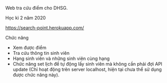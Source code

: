 Web tra cứu điểm cho DHSG.

Học kì 2 năm 2020

https://search-point.herokuapp.com/

Chức năng
- Xem được điểm
- Tra cứu thông tin sinh viên
- Hạng sinh viên và những sinh viên cùng hạng
- Chức năng set lịch để tự động lấy sinh viên mà không cần phải đợi API update (Chỉ hoạt động trên server localhost, hiện tại chưa thể sử dụng được chức năng này).
